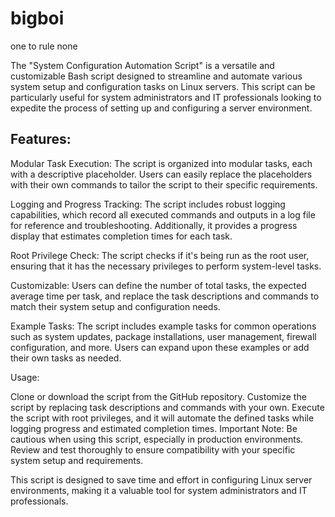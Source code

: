 # bigboi
one to rule none


The "System Configuration Automation Script" is a versatile and customizable Bash script designed to streamline and automate various system setup and configuration tasks on Linux servers. This script can be particularly useful for system administrators and IT professionals looking to expedite the process of setting up and configuring a server environment.

Features:
-
Modular Task Execution: The script is organized into modular tasks, each with a descriptive placeholder. Users can easily replace the placeholders with their own commands to tailor the script to their specific requirements.

Logging and Progress Tracking: The script includes robust logging capabilities, which record all executed commands and outputs in a log file for reference and troubleshooting. Additionally, it provides a progress display that estimates completion times for each task.

Root Privilege Check: The script checks if it's being run as the root user, ensuring that it has the necessary privileges to perform system-level tasks.

Customizable: Users can define the number of total tasks, the expected average time per task, and replace the task descriptions and commands to match their system setup and configuration needs.

Example Tasks: The script includes example tasks for common operations such as system updates, package installations, user management, firewall configuration, and more. Users can expand upon these examples or add their own tasks as needed.

Usage:

Clone or download the script from the GitHub repository.
Customize the script by replacing task descriptions and commands with your own.
Execute the script with root privileges, and it will automate the defined tasks while logging progress and estimated completion times.
Important Note: Be cautious when using this script, especially in production environments. Review and test thoroughly to ensure compatibility with your specific system setup and requirements.

This script is designed to save time and effort in configuring Linux server environments, making it a valuable tool for system administrators and IT professionals.
